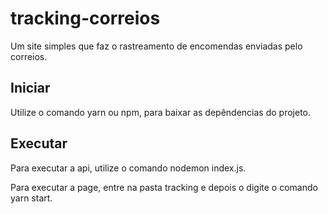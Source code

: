 # tracking-correios
Um site simples que faz o rastreamento de encomendas enviadas pelo correios.

## Iniciar

Utilize o comando yarn ou npm, para baixar as depêndencias do projeto.

## Executar

Para executar a api, utilize o comando nodemon index.js.

Para executar a page, entre na pasta tracking e depois o digite o comando  yarn start.
